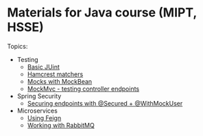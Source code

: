 # Materials for Java course (MIPT, HSSE)

Topics:
          
* Testing
  * [Basic JUint](./jpa-demo/src/test/java/ru/mipt/hsse/course1/jpa/service/OrdersServiceTest.java)
  * [Hamcrest matchers](./jpa-demo/src/test/java/ru/mipt/hsse/course1/jpa/service/OrdersServicePaginationHamcrestTest.java)
  * [Mocks with MockBean](./jpa-demo/src/test/java/ru/mipt/hsse/course1/jpa/service/ItemsManagerTest.java) 
  * [MockMvc - testing controller endpoints](./jpa-demo/src/test/java/ru/mipt/hsse/course1/jpa/controller/DemoControllerIT.java)
* Spring Security
  * [Securing endpoints with @Secured + @WithMockUser](./spring-security/)
* Microservices
  * [Using Feign](./feign-demo) 
  * [Working with RabbitMQ](./rabbitmq)
